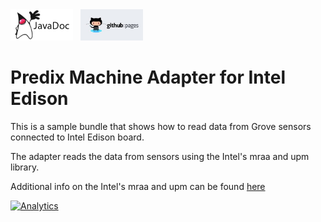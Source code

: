 <a href="../../../../pages/adoption/predix-machine-template-adapter-edison/javadocs/index.html" target="_blank" >
	<img height="50px" width="100px" src="images/javadoc.png" alt="view javadoc"></a>
&nbsp;
<a href="../../../../pages/adoption/predix-machine-template-adapter-edison" target="_blank">
	<img height="50px" width="100px" src="images/pages.jpg" alt="view github pages">
</a>

# Predix Machine Adapter for Intel Edison

This is a sample bundle that shows how to read data from Grove sensors connected to Intel Edison board. 

The adapter reads the data from sensors using the Intel's mraa and upm library.

Additional info on the Intel's mraa and upm can be found <a href="https://github.com/intel-iot-devkit/mraa">here</a>

[![Analytics](https://ga-beacon.appspot.com/UA-82773213-1/predix-machine-template-adapter-edison/readme?pixel)](https://github.com/PredixDev)

